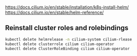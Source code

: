 https://docs.cilium.io/en/stable/installation/k8s-install-helm/
https://docs.cilium.io/en/stable/helm-reference/


## Reinstall cluster roles and rolebindings

```bash
kubectl delete helmrelease -n cilium-system cilium-rlease
kubectl delete clusterrole cilium cilium-operator
kubectl delete ClusterRoleBinding cilium cilium-operator
```
